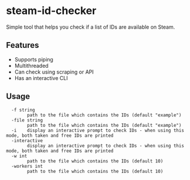 # steam-id-checker
Simple tool that helps you check if a list of IDs are available on Steam.

## Features

- Supports piping
- Multithreaded
- Can check using scraping or API
- Has an interactive CLI

## Usage
```
  -f string
    	path to the file which contains the IDs (default "example")
  -file string
    	path to the file which contains the IDs (default "example")
  -i	display an interactive prompt to check IDs - when using this mode, both taken and free IDs are printed
  -interactive
    	display an interactive prompt to check IDs - when using this mode, both taken and free IDs are printed
  -w int
    	path to the file which contains the IDs (default 10)
  -workers int
    	path to the file which contains the IDs (default 10)
```
